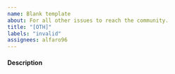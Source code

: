 ```yaml
---
name: Blank template
about: For all other issues to reach the community.
title: "[OTH]"
labels: "invalid"
assignees: alfaro96
---
```


#### Description

<!--
Tell us the description of the issue to improve the package.
-->
